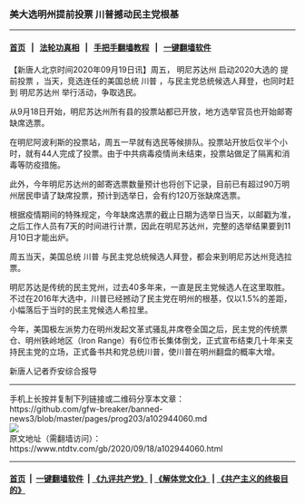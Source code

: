 ### 美大选明州提前投票 川普撼动民主党根基
------------------------

#### [首页](https://github.com/gfw-breaker/banned-news3/blob/master/README.md) &nbsp;&nbsp;|&nbsp;&nbsp; [法轮功真相](https://github.com/begood0513/basic/blob/master/README.md)  &nbsp;&nbsp;|&nbsp;&nbsp; [手把手翻墙教程](https://github.com/gfw-breaker/guides/wiki)  &nbsp;&nbsp;|&nbsp;&nbsp; [一键翻墙软件](https://github.com/gfw-breaker/nogfw/blob/master/README.md)  



<div><div class="post_content" itemprop="articleBody">
 <p>
  【新唐人北京时间2020年09月19日讯】周五，
  <ok href="https://www.ntdtv.com/gb/明尼苏达州.htm">
   明尼苏达州
  </ok>
  启动2020大选的
  <ok href="https://www.ntdtv.com/gb/提前投票.htm">
   提前投票
  </ok>
  ，当天，竞选连任的美国总统
  <ok href="https://www.ntdtv.com/gb/川普.htm">
   川普
  </ok>
  ，与民主党总统候选人拜登，也同时赶到
  <ok href="https://www.ntdtv.com/gb/明尼苏达州.htm">
   明尼苏达州
  </ok>
  举行活动，争取选民。
 </p>
 <p>
  从9月18日开始，明尼苏达州所有县的投票站都已开放，地方选举官员也开始邮寄缺席选票。
 </p>
 <p>
  在明尼阿波利斯的投票站，周五一早就有选民等候排队。投票站开放后仅半个小时，就有44人完成了投票。由于中共病毒疫情尚未结束，投票站做足了隔离和消毒等防疫措施。
 </p>
 <p>
  此外，今年明尼苏达州的邮寄选票数量预计也将创下记录，目前已有超过90万明州居民申请了缺席投票，预计到选举日，会有约120万张缺席选票。
 </p>
 <p>
  根据疫情期间的特殊规定，今年缺席选票的截止日期为选举日当天，以邮戳为准，之后工作人员有7天的时间进行计票，因此在明尼苏达州，完整的选举结果要到11月10日才能出炉。
 </p>
 <p>
  周五当天，美国总统
  <ok href="https://www.ntdtv.com/gb/川普.htm">
   川普
  </ok>
  与民主党总统候选人拜登，都会来到明尼苏达州竞选拉票。
 </p>
 <p>
  明尼苏达是传统的民主党州，过去40多年来，一直是民主党候选人在这里取胜。不过在2016年大选中，川普已经撼动了民主党在明州的根基，仅以1.5%的差距，小幅落后于当时的民主党候选人希拉里。
 </p>
 <p>
  今年，美国极左派势力在明州发起文革式骚乱并席卷全国之后，民主党的传统票仓、明州铁岭地区（Iron Range）有6位市长集体倒戈，正式宣布结束几十年来支持民主党的立场，正式备书共和党总统川普，使川普在明州翻盘的概率大增。
 </p>
 <p>
  新唐人记者乔安综合报导
 </p>
 <div class="single_ad">
 </div>
</div>
</div>
<hr/>
手机上长按并复制下列链接或二维码分享本文章：<br/>
https://github.com/gfw-breaker/banned-news3/blob/master/pages/prog203/a102944060.md <br/>
<a href='https://github.com/gfw-breaker/banned-news3/blob/master/pages/prog203/a102944060.md'><img src='https://github.com/gfw-breaker/banned-news3/blob/master/pages/prog203/a102944060.md.png'/></a> <br/>
原文地址（需翻墙访问）：https://www.ntdtv.com/gb/2020/09/18/a102944060.html


------------------------
#### [首页](https://github.com/gfw-breaker/banned-news3/blob/master/README.md) &nbsp;|&nbsp; [一键翻墙软件](https://github.com/gfw-breaker/nogfw/blob/master/README.md) &nbsp;| [《九评共产党》](https://github.com/gfw-breaker/9ping.md/blob/master/README.md#九评之一评共产党是什么) | [《解体党文化》](https://github.com/gfw-breaker/jtdwh.md/blob/master/README.md) | [《共产主义的终极目的》](https://github.com/gfw-breaker/gczydzjmd.md/blob/master/README.md)


<img src='http://gfw-breaker.win/banned-news3/pages/prog203/a102944060.md' width='0px' height='0px'/>